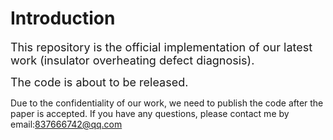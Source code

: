 # Introduction

<font size="4">This repository is the official implementation of our latest work (insulator overheating defect diagnosis).

The code is about to be released.</font>

Due to the confidentiality of our work, we need to publish the code after the paper is accepted. If you have any questions, please contact me by email:837666742@qq.com
